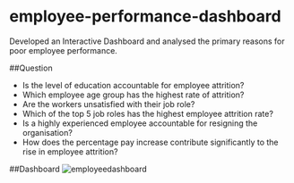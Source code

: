 # employee-performance-dashboard
Developed an Interactive Dashboard and analysed the primary reasons for poor employee performance.

##Question
- Is the level of education accountable for employee attrition?
- Which employee age group has the highest rate of attrition?
- Are the workers unsatisfied with their job role?
- Which of the top 5 job roles has the highest employee attrition rate?
- Is a highly experienced employee accountable for resigning the organisation?
- How does the percentage pay increase contribute significantly to the rise in employee attrition?

##Dashboard
![employeedashboard](https://github.com/harishh29/employee-performance-dashboard/assets/76155776/10994605-a6bd-4cc6-9376-e2321d6cc27e)
